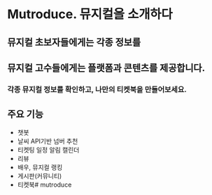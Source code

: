 # Mutroduce. 뮤지컬을 소개하다

## 뮤지컬 초보자들에게는 각종 정보를
## 뮤지컬 고수들에게는 플랫폼과 콘텐츠를 제공합니다.

### 각종 뮤지컬 정보를 확인하고, 나만의 티켓북을 만들어보세요. 

## 주요 기능
- 챗봇
- 날씨 API기반 넘버 추천
- 티켓팅 일정 알림 캘린더
- 리뷰
- 배우, 뮤지컬 랭킹
- 게시판(커뮤니티)
- 티켓북# mutroduce
